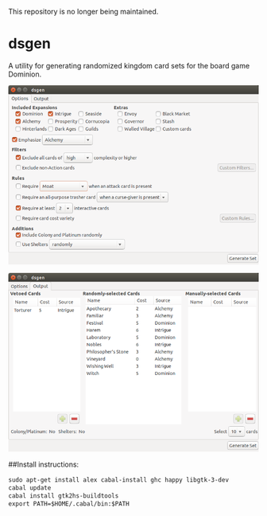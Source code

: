 This repository is no longer being maintained.

dsgen
=====

A utility for generating randomized kingdom card sets for the board game Dominion.

![Screenshot 1](screenshots/screenshot1.png)

![Screenshot 2](screenshots/screenshot2.png)

##Install instructions:

```
sudo apt-get install alex cabal-install ghc happy libgtk-3-dev
cabal update
cabal install gtk2hs-buildtools
export PATH=$HOME/.cabal/bin:$PATH
```
